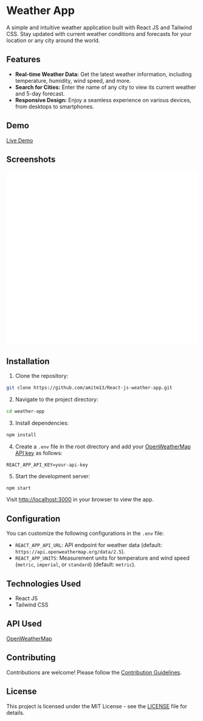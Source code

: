 # Weather App

A simple and intuitive weather application built with React JS and Tailwind CSS. Stay updated with current weather conditions and forecasts for your location or any city around the world.

## Features

- **Real-time Weather Data:** Get the latest weather information, including temperature, humidity, wind speed, and more.
- **Search for Cities:** Enter the name of any city to view its current weather and 5-day forecast.
- **Responsive Design:** Enjoy a seamless experience on various devices, from desktops to smartphones.

## Demo

[Live Demo](https://your-live-demo-url.com)

## Screenshots

![Screenshot 1](screenshots/Screenshot1.png)

## Installation

1. Clone the repository:

```bash
git clone https://github.com/amitm13/React-js-weather-app.git
```

2. Navigate to the project directory:

```bash
cd weather-app
```

3. Install dependencies:

```bash
npm install
```

4. Create a `.env` file in the root directory and add your [OpenWeatherMap API key](https://openweathermap.org/api) as follows:

```env
REACT_APP_API_KEY=your-api-key
```

5. Start the development server:

```bash
npm start
```

Visit [http://localhost:3000](http://localhost:3000) in your browser to view the app.

## Configuration

You can customize the following configurations in the `.env` file:

- `REACT_APP_API_URL`: API endpoint for weather data (default: `https://api.openweathermap.org/data/2.5`).
- `REACT_APP_UNITS`: Measurement units for temperature and wind speed (`metric`, `imperial`, or `standard`) (default: `metric`).

## Technologies Used

- React JS
- Tailwind CSS

## API Used

[OpenWeatherMap](https://openweathermap.org/api)

## Contributing

Contributions are welcome! Please follow the [Contribution Guidelines](CONTRIBUTING.md).

## License

This project is licensed under the MIT License - see the [LICENSE](LICENSE) file for details.